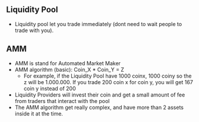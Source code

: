 ## Liquidity Pool
- Liquidity pool let you trade immediately (dont need to wait people to trade with you).

## AMM
- AMM is stand for Automated Market Maker
- AMM algorithm (basic): Coin_X * Coin_Y = Z
    - For example, if the Liquidity Pool have 1000 coinx, 1000 coiny so the z will be 1.000.000. If you trade 200 coin x for coin y, you will get 167 coin y instead of 200
- Liquidity Providers will invest their coin and get a small amount of fee from traders that interact with the pool
- The AMM algorithm get really complex, and have more than 2 assets inside it at the time.

